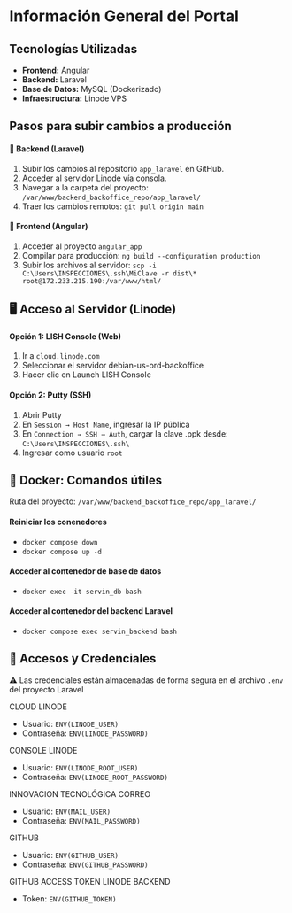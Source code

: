# Información General del Portal

## Tecnologías Utilizadas
- **Frontend:** Angular
- **Backend:** Laravel
- **Base de Datos:** MySQL (Dockerizado)
- **Infraestructura:** Linode VPS

## Pasos para subir cambios a producción
#### 🔧 Backend (Laravel)

1. Subir los cambios al repositorio `app_laravel` en GitHub.
2. Acceder al servidor Linode vía consola.
3. Navegar a la carpeta del proyecto: `/var/www/backend_backoffice_repo/app_laravel/`
4. Traer los cambios remotos: `git pull origin main`

#### 🎨 Frontend (Angular)
1. Acceder al proyecto `angular_app`
2. Compilar para producción: `ng build --configuration production`
3. Subir los archivos al servidor: `scp -i C:\Users\INSPECCIONES\.ssh\MiClave -r dist\* root@172.233.215.190:/var/www/html/`


## 🖥️ Acceso al Servidor (Linode)
#### Opción 1: LISH Console (Web)
1. Ir a `cloud.linode.com`
2. Seleccionar el servidor debian-us-ord-backoffice
3. Hacer clic en Launch LISH Console

#### Opción 2: Putty (SSH)
1. Abrir Putty
1. En `Session → Host Name`, ingresar la IP pública
1. En `Connection → SSH → Auth`, cargar la clave .ppk desde: `C:\Users\INSPECCIONES\.ssh\`
1. Ingresar como usuario `root`


## 🐋 Docker: Comandos útiles
Ruta del proyecto: `/var/www/backend_backoffice_repo/app_laravel/`

#### Reiniciar los conenedores
   - `docker compose down`
   - `docker compose up -d`
#### Acceder al contenedor de base de datos
   - `docker exec -it servin_db bash`
#### Acceder al contenedor del backend Laravel
   - `docker compose exec servin_backend bash`


## 🔐 Accesos y Credenciales
⚠️ Las credenciales están almacenadas de forma segura en el archivo `.env` del proyecto Laravel

CLOUD LINODE
- Usuario: `ENV(LINODE_USER)`
- Contraseña: `ENV(LINODE_PASSWORD)`

CONSOLE LINODE
- Usuario: `ENV(LINODE_ROOT_USER)`
- Contraseña: `ENV(LINODE_ROOT_PASSWORD)`

INNOVACION TECNOLÓGICA CORREO
- Usuario: `ENV(MAIL_USER)`
- Contraseña: `ENV(MAIL_PASSWORD)`

GITHUB
- Usuario: `ENV(GITHUB_USER)`
- Contraseña: `ENV(GITHUB_PASSWORD)`

GITHUB ACCESS TOKEN LINODE BACKEND
- Token: `ENV(GITHUB_TOKEN)`
